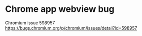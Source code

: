 # Chrome app webview bug

Chromium issue 598957 https://bugs.chromium.org/p/chromium/issues/detail?id=598957

